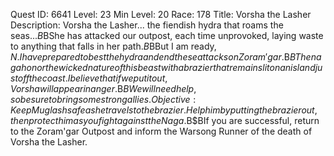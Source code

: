 Quest ID: 6641
Level: 23
Min Level: 20
Race: 178
Title: Vorsha the Lasher
Description: Vorsha the Lasher... the fiendish hydra that roams the seas...$B$BShe has attacked our outpost, each time unprovoked, laying waste to anything that falls in her path.$B$BBut I am ready, $N. I have prepared to best the hydra and end these attacks on Zoram'gar.$B$BThe naga honor the wicked nature of this beast with a brazier that remains lit on an island just off the coast. I believe that if we put it out, Vorsha will appear in anger.$B$BWe will need help, so be sure to bring some strong allies.
Objective: Keep Muglash safe as he travels to the brazier. Help him by putting the brazier out, then protect him as you fight against the Naga.$B$BIf you are successful, return to the Zoram'gar Outpost and inform the Warsong Runner of the death of Vorsha the Lasher.
